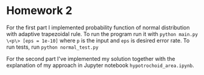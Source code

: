 # Homework 2

For the first part I implemented probability function of normal distribution with adaptive trapezoidal rule. To run the program run it with `python main.py \<p\> [eps = 1e-10]` where `p` is the input and `eps` is desired error rate. To run tests, run `python normal_test.py`

For the second part I've implemented my solution together with the explanation of my approach in Jupyter notebook `hypotrochoid_area.ipynb`.
